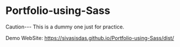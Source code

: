 # Portfolio-using-Sass
Caution--- This is a dummy one just for practice.

Demo WebSite: https://sivasisdas.github.io/Portfolio-using-Sass/dist/
